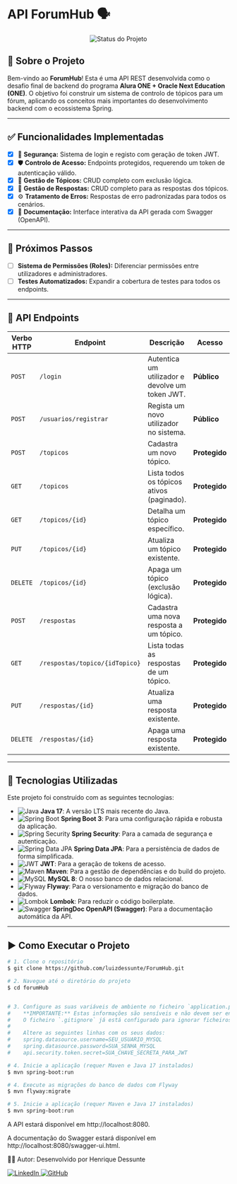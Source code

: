 # API ForumHub 🗣️



<p align="center">
  <img alt="Status do Projeto" src="https://img.shields.io/badge/STATUS-EM%20DESENVOLVIMENTO-yellow">
</p>

## 🎯 Sobre o Projeto

Bem-vindo ao **ForumHub**! Esta é uma API REST desenvolvida como o desafio final de backend do programa **Alura ONE + Oracle Next Education (ONE)**. O objetivo foi construir um sistema de controlo de tópicos para um fórum, aplicando os conceitos mais importantes do desenvolvimento backend com o ecossistema Spring.

---

## ✅ Funcionalidades Implementadas

-   [x] 🔐 **Segurança:** Sistema de login e registo com geração de token JWT.
-   [x] 🛡️ **Controlo de Acesso:** Endpoints protegidos, requerendo um token de autenticação válido.
-   [x] 📄 **Gestão de Tópicos:** CRUD completo com exclusão lógica.
-   [x] 💬 **Gestão de Respostas:** CRUD completo para as respostas dos tópicos.
-   [x] ⚙️ **Tratamento de Erros:** Respostas de erro padronizadas para todos os cenários.
-   [x] 📖 **Documentação:** Interface interativa da API gerada com Swagger (OpenAPI).

---

## 🚧 Próximos Passos

-   [ ] **Sistema de Permissões (Roles):** Diferenciar permissões entre utilizadores e administradores.
-   [ ] **Testes Automatizados:** Expandir a cobertura de testes para todos os endpoints.

---

## 🔌 API Endpoints

| Verbo HTTP | Endpoint                  | Descrição                                         | Acesso       |
|------------|---------------------------|---------------------------------------------------|--------------|
| `POST`     | `/login`                  | Autentica um utilizador e devolve um token JWT.   | **Público** |
| `POST`     | `/usuarios/registrar`     | Regista um novo utilizador no sistema.            | **Público** |
| `POST`     | `/topicos`                | Cadastra um novo tópico.                          | **Protegido**|
| `GET`      | `/topicos`                | Lista todos os tópicos ativos (paginado).         | **Protegido**|
| `GET`      | `/topicos/{id}`           | Detalha um tópico específico.                     | **Protegido**|
| `PUT`      | `/topicos/{id}`           | Atualiza um tópico existente.                     | **Protegido**|
| `DELETE`   | `/topicos/{id}`           | Apaga um tópico (exclusão lógica).                | **Protegido**|
| `POST`     | `/respostas`              | Cadastra uma nova resposta a um tópico.           | **Protegido**|
| `GET`      | `/respostas/topico/{idTopico}` | Lista todas as respostas de um tópico.           | **Protegido**|
| `PUT`      | `/respostas/{id}`         | Atualiza uma resposta existente.                  | **Protegido**|
| `DELETE`   | `/respostas/{id}`         | Apaga uma resposta existente.                     | **Protegido**|

---

## 🚀 Tecnologias Utilizadas

Este projeto foi construído com as seguintes tecnologias:

* ![Java](https://img.shields.io/badge/Java-17-007396?style=for-the-badge&logo=java&logoColor=white) **Java 17**: A versão LTS mais recente do Java.
* ![Spring Boot](https://img.shields.io/badge/Spring%20Boot-3.0-6DB33F?style=for-the-badge&logo=springboot&logoColor=white) **Spring Boot 3**: Para uma configuração rápida e robusta da aplicação.
* ![Spring Security](https://img.shields.io/badge/Spring%20Security-6.0-6DB33F?style=for-the-badge&logo=springsecurity&logoColor=white) **Spring Security**: Para a camada de segurança e autenticação.
* ![Spring Data JPA](https://img.shields.io/badge/Spring%20Data%20JPA-3.0-6DB33F?style=for-the-badge&logo=spring&logoColor=white) **Spring Data JPA**: Para a persistência de dados de forma simplificada.
* ![JWT](https://img.shields.io/badge/JWT-JSON%20Web%20Token-000000?style=for-the-badge&logo=jsonwebtokens&logoColor=white) **JWT**: Para a geração de tokens de acesso.
* ![Maven](https://img.shields.io/badge/Maven-3.8.6-C71A36?style=for-the-badge&logo=apachemaven&logoColor=white) **Maven**: Para a gestão de dependências e do build do projeto.
* ![MySQL](https://img.shields.io/badge/MySQL-8.0-4479A1?style=for-the-badge&logo=mysql&logoColor=white) **MySQL 8**: O nosso banco de dados relacional.
* ![Flyway](https://img.shields.io/badge/Flyway-11.0-CC0200?style=for-the-badge&logo=flyway&logoColor=white) **Flyway**: Para o versionamento e migração do banco de dados.
* ![Lombok](https://img.shields.io/badge/Lombok-1.18.24-000000?style=for-the-badge&logo=lombok&logoColor=white) **Lombok**: Para reduzir o código boilerplate.
* ![Swagger](https://img.shields.io/badge/Swagger-OpenAPI-85EA2D?style=for-the-badge&logo=swagger&logoColor=black) **SpringDoc OpenAPI (Swagger)**: Para a documentação automática da API.

---

## ▶️ Como Executar o Projeto

```bash
# 1. Clone o repositório
$ git clone https://github.com/luizdessunte/ForumHub.git

# 2. Navegue até o diretório do projeto
$ cd forumHub


# 3. Configure as suas variáveis de ambiente no ficheiro `application.properties`
#    **IMPORTANTE:** Estas informações são sensíveis e não devem ser enviadas para o GitHub.
#    O ficheiro `.gitignore` já está configurado para ignorar ficheiros de configuração locais.
#
#    Altere as seguintes linhas com os seus dados:
#    spring.datasource.username=SEU_USUARIO_MYSQL
#    spring.datasource.password=SUA_SENHA_MYSQL
#    api.security.token.secret=SUA_CHAVE_SECRETA_PARA_JWT

# 4. Inicie a aplicação (requer Maven e Java 17 instalados)
$ mvn spring-boot:run

# 4. Execute as migrações do banco de dados com Flyway
$ mvn flyway:migrate

# 5. Inicie a aplicação (requer Maven e Java 17 instalados)
$ mvn spring-boot:run
```

A API estará disponível em http://localhost:8080.

A documentação do Swagger estará disponível em http://localhost:8080/swagger-ui.html.

👨‍💻 Autor: 
Desenvolvido por Henrique Dessunte
<p align="left">
<a href="https://www.linkedin.com/in/luiz-dessunte/" target="_blank">
<img src="https://img.shields.io/badge/-LinkedIn-0077B5?style=for-the-badge&logo=linkedin&logoColor=white" alt="LinkedIn"/>
</a>
<a href="https://github.com/luizdessunte" target="_blank">
<img src="https://img.shields.io/badge/-GitHub-181717?style=for-the-badge&logo=github&logoColor=white" alt="GitHub"/>
</a>
</p>